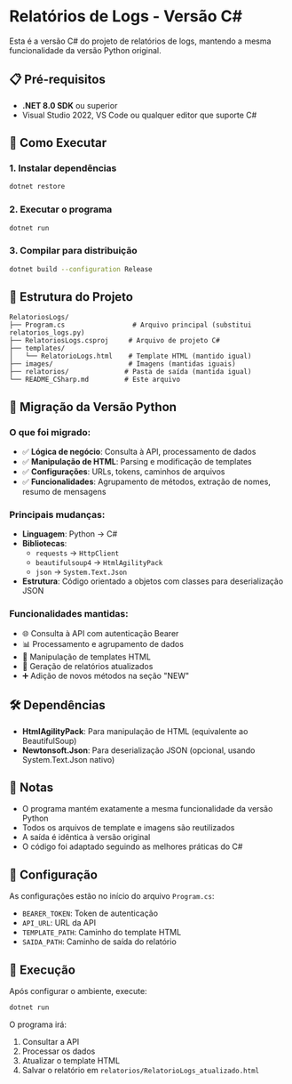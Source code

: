 # Relatórios de Logs - Versão C#

Esta é a versão C# do projeto de relatórios de logs, mantendo a mesma funcionalidade da versão Python original.

## 📋 Pré-requisitos

- **.NET 8.0 SDK** ou superior
- Visual Studio 2022, VS Code ou qualquer editor que suporte C#

## 🚀 Como Executar

### 1. Instalar dependências
```bash
dotnet restore
```

### 2. Executar o programa
```bash
dotnet run
```

### 3. Compilar para distribuição
```bash
dotnet build --configuration Release
```

## 📁 Estrutura do Projeto

```
RelatoriosLogs/
├── Program.cs                 # Arquivo principal (substitui relatorios_logs.py)
├── RelatoriosLogs.csproj     # Arquivo de projeto C#
├── templates/
│   └── RelatorioLogs.html    # Template HTML (mantido igual)
├── images/                   # Imagens (mantidas iguais)
├── relatorios/              # Pasta de saída (mantida igual)
└── README_CSharp.md         # Este arquivo
```

## 🔄 Migração da Versão Python

### O que foi migrado:
- ✅ **Lógica de negócio**: Consulta à API, processamento de dados
- ✅ **Manipulação de HTML**: Parsing e modificação de templates
- ✅ **Configurações**: URLs, tokens, caminhos de arquivos
- ✅ **Funcionalidades**: Agrupamento de métodos, extração de nomes, resumo de mensagens

### Principais mudanças:
- **Linguagem**: Python → C#
- **Bibliotecas**:
  - `requests` → `HttpClient`
  - `beautifulsoup4` → `HtmlAgilityPack`
  - `json` → `System.Text.Json`
- **Estrutura**: Código orientado a objetos com classes para deserialização JSON

### Funcionalidades mantidas:
- 🌐 Consulta à API com autenticação Bearer
- 📊 Processamento e agrupamento de dados
- 🎨 Manipulação de templates HTML
- 📝 Geração de relatórios atualizados
- ➕ Adição de novos métodos na seção "NEW"

## 🛠️ Dependências

- **HtmlAgilityPack**: Para manipulação de HTML (equivalente ao BeautifulSoup)
- **Newtonsoft.Json**: Para deserialização JSON (opcional, usando System.Text.Json nativo)

## 📝 Notas

- O programa mantém exatamente a mesma funcionalidade da versão Python
- Todos os arquivos de template e imagens são reutilizados
- A saída é idêntica à versão original
- O código foi adaptado seguindo as melhores práticas do C#

## 🔧 Configuração

As configurações estão no início do arquivo `Program.cs`:
- `BEARER_TOKEN`: Token de autenticação
- `API_URL`: URL da API
- `TEMPLATE_PATH`: Caminho do template HTML
- `SAIDA_PATH`: Caminho de saída do relatório

## 🚀 Execução

Após configurar o ambiente, execute:
```bash
dotnet run
```

O programa irá:
1. Consultar a API
2. Processar os dados
3. Atualizar o template HTML
4. Salvar o relatório em `relatorios/RelatorioLogs_atualizado.html`
